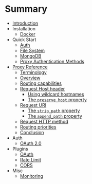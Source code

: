 # Summary

* [Introduction](README.md)
* Installation
    * [Docker](install/docker.md)
* Quick Start
    * [Auth](quick_start/auth.md)
    * [File System](quick_start/file_system.md)
    * [MongoDB](quick_start/mongodb.md)
    * [Proxy Authentication Methods](quick_start/proxy_auth_methods.md)
* [Proxy Reference](proxy/README.md)
    * [Terminology](proxy/terminology.md)
    * [Overview](proxy/overview.md)
    * [Routing capabilities](proxy/routing_capabilities.md)
    * [Request Host header](proxy/request_host_header.md)
        * [Using wildcard hostnames](proxy/wildcard_hostnames.md)
        * [The `preserve_host` property](proxy/preserve_host_property.md)
    * [Request URI](proxy/request_uri.md)
        * [The `strip_path` property](proxy/strip_uri_property.md)
        * [The `append_path` property](proxy/append_uri_property.md)
    * [Request HTTP method](proxy/request_http_method.md)
    * [Routing priorities](proxy/routing_priorities.md)
    * [Conclusion](proxy/conclusion.md)
* Auth
    * [OAuth 2.0](auth/oauth.md)
* Plugins
    * [OAuth](plugins/oauth.md)
    * [Rate Limit](plugins/rate_limit.md)
    * [CORS](plugins/cors.md)
* Misc
    * [Monitoring](misc/monitoring.md)
